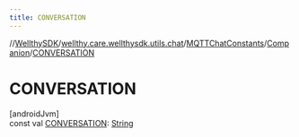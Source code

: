 ```yaml
---
title: CONVERSATION
---
```

//[WellthySDK](../../../../index.html)/[wellthy.care.wellthysdk.utils.chat](../../index.html)/[MQTTChatConstants](../index.html)/[Companion](index.html)/[CONVERSATION](-c-o-n-v-e-r-s-a-t-i-o-n.html)



# CONVERSATION



[androidJvm]\
const val [CONVERSATION](-c-o-n-v-e-r-s-a-t-i-o-n.html): [String](https://kotlinlang.org/api/latest/jvm/stdlib/kotlin/-string/index.html)




